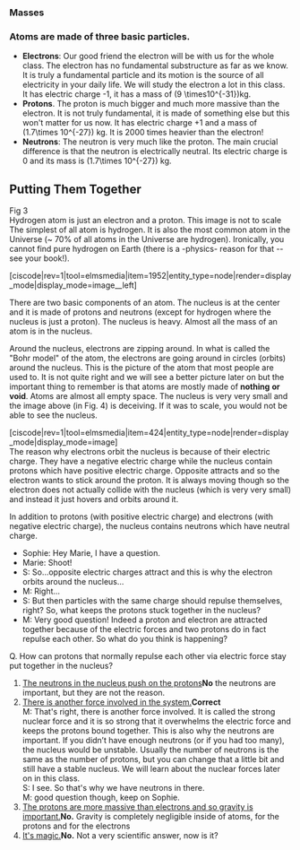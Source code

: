 ### Masses

### Atoms are made of three basic particles.

- **Electrons**: Our good friend the electron will be with us for the whole class. The electron has no fundamental substructure as far as we know. It is truly a fundamental particle and its motion is the source of all electricity in your daily life. We will study the electron a lot in this class. It has electric charge -1, it has a mass of \(9 \times10^{-31}\)kg.
- **Protons**. The proton is much bigger and much more massive than the electron. It is not truly fundamental, it is made of something else but this won't matter for us now. It has electric charge +1 and a mass of \(1.7\times 10^{-27}\) kg. It is 2000 times heavier than the electron!
- **Neutrons**: The neutron is very much like the proton. The main crucial difference is that the neutron is electrically neutral. Its electric charge is 0 and its mass is \(1.7\times 10^{-27}\) kg.

Putting Them Together
---------------------

<div class="figurelabel"><div class="figurelabel__title">Fig 3</div><div class="figurelabel__desc">Hydrogen atom is just an electron and a proton. This image is not to scale</div></div>The simplest of all atom is hydrogen. It is also the most common atom in the Universe (~ 70% of all atoms in the Universe are hydrogen). Ironically, you cannot find pure hydrogen on Earth (there is a -physics- reason for that -- see your book!).

[ciscode|rev=1|tool=elmsmedia|item=1952|entity_type=node|render=display_mode|display_mode=image__left]

There are two basic components of an atom. The nucleus is at the center and it is made of protons and neutrons (except for hydrogen where the nucleus is just a proton). The nucleus is heavy. Almost all the mass of an atom is in the nucleus.

Around the nucleus, electrons are zipping around. In what is called the "Bohr model" of the atom, the electrons are going around in circles (orbits) around the nucleus. This is the picture of the atom that most people are used to. It is not quite right and we will see a better picture later on but the important thing to remember is that atoms are mostly made of **nothing** **or void**. Atoms are almost all empty space. The nucleus is very very small and the image above (in Fig. 4) is deceiving. If it was to scale, you would not be able to see the nucleus.

<div class="small-6 medium-4 column right">[ciscode|rev=1|tool=elmsmedia|item=424|entity_type=node|render=display_mode|display_mode=image]</div>The reason why electrons orbit the nucleus is because of their electric charge. They have a negative electric charge while the nucleus contain protons which have positive electric charge. Opposite attracts and so the electron wants to stick around the proton. It is always moving though so the electron does not actually collide with the nucleus (which is very very small) and instead it just hovers and orbits around it.

In addition to protons (with positive electric charge) and electrons (with negative electric charge), the nucleus contains neutrons which have neutral charge.

- Sophie: Hey Marie, I have a question.
- Marie: Shoot!
- S: So...opposite electric charges attract and this is why the electron orbits around the nucleus...
- M: Right...
- S: But then particles with the same charge should repulse themselves, right? So, what keeps the protons stuck together in the nucleus?
- M: Very good question! Indeed a proton and electron are attracted together because of the electric forces and two protons do in fact repulse each other. So what do you think is happening?

<div class="question">Q. How can protons that normally repulse each other via electric force stay put together in the nucleus?

1. [The neutrons in the nucleus push on the protons](#)**No** the neutrons are important, but they are not the reason.
2. [There is another force involved in the system.](#)**Correct**  
  M: That's right, there is another force involved. It is called the strong nuclear force and it is so strong that it overwhelms the electric force and keeps the protons bound together. This is also why the neutrons are important. If you didn’t have enough neutrons (or if you had too many), the nucleus would be unstable. Usually the number of neutrons is the same as the number of protons, but you can change that a little bit and still have a stable nucleus. We will learn about the nuclear forces later on in this class.  
  S: I see. So that's why we have neutrons in there.  
  M: good question though, keep on Sophie.
3. [The protons are more massive than electrons and so gravity is important.](#)**No.** Gravity is completely negligible inside of atoms, for the protons and for the electrons
4. [It's magic.](#)**No.** Not a very scientific answer, now is it?

</div>